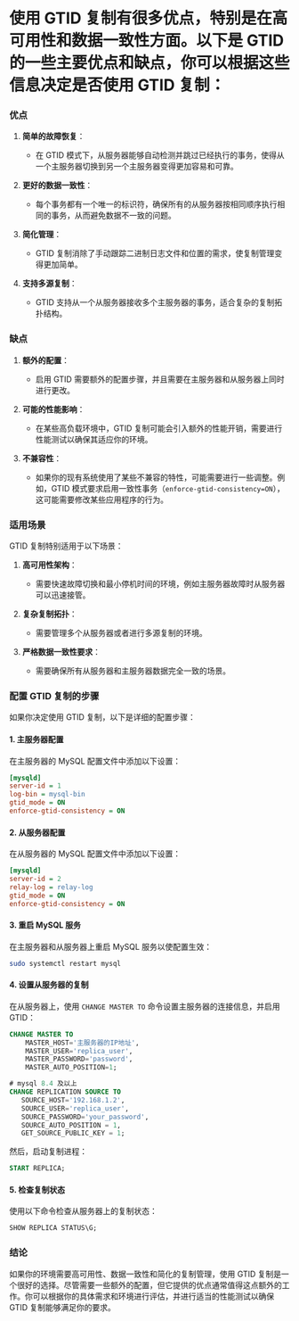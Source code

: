 # 使用 GTID 复制有很多优点，特别是在高可用性和数据一致性方面。以下是 GTID 的一些主要优点和缺点，你可以根据这些信息决定是否使用 GTID 复制：

### 优点

1. **简单的故障恢复**：
   - 在 GTID 模式下，从服务器能够自动检测并跳过已经执行的事务，使得从一个主服务器切换到另一个主服务器变得更加容易和可靠。

2. **更好的数据一致性**：
   - 每个事务都有一个唯一的标识符，确保所有的从服务器按相同顺序执行相同的事务，从而避免数据不一致的问题。

3. **简化管理**：
   - GTID 复制消除了手动跟踪二进制日志文件和位置的需求，使复制管理变得更加简单。

4. **支持多源复制**：
   - GTID 支持从一个从服务器接收多个主服务器的事务，适合复杂的复制拓扑结构。

### 缺点

1. **额外的配置**：
   - 启用 GTID 需要额外的配置步骤，并且需要在主服务器和从服务器上同时进行更改。

2. **可能的性能影响**：
   - 在某些高负载环境中，GTID 复制可能会引入额外的性能开销，需要进行性能测试以确保其适应你的环境。

3. **不兼容性**：
   - 如果你的现有系统使用了某些不兼容的特性，可能需要进行一些调整。例如，GTID 模式要求启用一致性事务（`enforce-gtid-consistency=ON`），这可能需要修改某些应用程序的行为。

### 适用场景

GTID 复制特别适用于以下场景：

1. **高可用性架构**：
   - 需要快速故障切换和最小停机时间的环境，例如主服务器故障时从服务器可以迅速接管。

2. **复杂复制拓扑**：
   - 需要管理多个从服务器或者进行多源复制的环境。

3. **严格数据一致性要求**：
   - 需要确保所有从服务器和主服务器数据完全一致的场景。

### 配置 GTID 复制的步骤

如果你决定使用 GTID 复制，以下是详细的配置步骤：

#### 1. 主服务器配置

在主服务器的 MySQL 配置文件中添加以下设置：

```ini
[mysqld]
server-id = 1
log-bin = mysql-bin
gtid_mode = ON
enforce-gtid-consistency = ON
```

#### 2. 从服务器配置

在从服务器的 MySQL 配置文件中添加以下设置：

```ini
[mysqld]
server-id = 2
relay-log = relay-log
gtid_mode = ON
enforce-gtid-consistency = ON
```

#### 3. 重启 MySQL 服务

在主服务器和从服务器上重启 MySQL 服务以使配置生效：

```bash
sudo systemctl restart mysql
```

#### 4. 设置从服务器的复制

在从服务器上，使用 `CHANGE MASTER TO` 命令设置主服务器的连接信息，并启用 GTID：

```sql
CHANGE MASTER TO
    MASTER_HOST='主服务器的IP地址',
    MASTER_USER='replica_user',
    MASTER_PASSWORD='password',
    MASTER_AUTO_POSITION=1;

# mysql 8.4 及以上
CHANGE REPLICATION SOURCE TO 
   SOURCE_HOST='192.168.1.2',
   SOURCE_USER='replica_user',
   SOURCE_PASSWORD='your_password',
   SOURCE_AUTO_POSITION = 1, 
   GET_SOURCE_PUBLIC_KEY = 1;
```

然后，启动复制进程：

```sql
START REPLICA;
```

#### 5. 检查复制状态

使用以下命令检查从服务器上的复制状态：

```sql
SHOW REPLICA STATUS\G;
```

### 结论

如果你的环境需要高可用性、数据一致性和简化的复制管理，使用 GTID 复制是一个很好的选择。尽管需要一些额外的配置，但它提供的优点通常值得这点额外的工作。你可以根据你的具体需求和环境进行评估，并进行适当的性能测试以确保 GTID 复制能够满足你的要求。